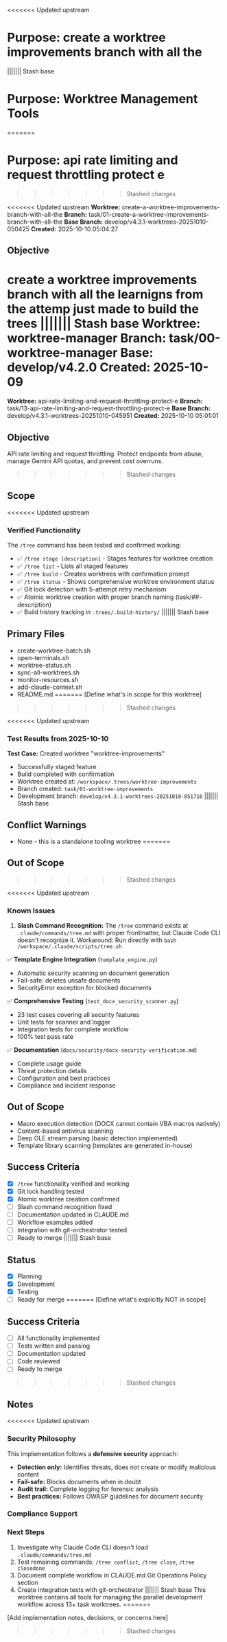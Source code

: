 <<<<<<< Updated upstream
# Purpose: create a worktree improvements branch with all the
||||||| Stash base
# Purpose: Worktree Management Tools
=======
# Purpose: api rate limiting and request throttling protect e
>>>>>>> Stashed changes

<<<<<<< Updated upstream
**Worktree:** create-a-worktree-improvements-branch-with-all-the
**Branch:** task/01-create-a-worktree-improvements-branch-with-all-the
**Base Branch:** develop/v4.3.1-worktrees-20251010-050425
**Created:** 2025-10-10 05:04:27

## Objective

create a worktree improvements branch with all the learnigns from the attemp just made to build the trees
||||||| Stash base
**Worktree:** worktree-manager
**Branch:** task/00-worktree-manager
**Base:** develop/v4.2.0
**Created:** 2025-10-09
=======
**Worktree:** api-rate-limiting-and-request-throttling-protect-e
**Branch:** task/13-api-rate-limiting-and-request-throttling-protect-e
**Base Branch:** develop/v4.3.1-worktrees-20251010-045951
**Created:** 2025-10-10 05:01:01

## Objective

API rate limiting and request throttling. Protect endpoints from abuse, manage Gemini API quotas, and prevent cost overruns.
>>>>>>> Stashed changes

## Scope

<<<<<<< Updated upstream
### Verified Functionality
The `/tree` command has been tested and confirmed working:
- ✅ `/tree stage [description]` - Stages features for worktree creation
- ✅ `/tree list` - Lists all staged features
- ✅ `/tree build` - Creates worktrees with confirmation prompt
- ✅ `/tree status` - Shows comprehensive worktree environment status
- ✅ Git lock detection with 5-attempt retry mechanism
- ✅ Atomic worktree creation with proper branch naming (task/##-description)
- ✅ Build history tracking in `.trees/.build-history/`
||||||| Stash base
## Primary Files
- create-worktree-batch.sh
- open-terminals.sh
- worktree-status.sh
- sync-all-worktrees.sh
- monitor-resources.sh
- add-claude-context.sh
- README.md
=======
[Define what's in scope for this worktree]
>>>>>>> Stashed changes

<<<<<<< Updated upstream
### Test Results from 2025-10-10
**Test Case:** Created worktree "worktree-improvements"
- Successfully staged feature
- Build completed with confirmation
- Worktree created at: `/workspace/.trees/worktree-improvements`
- Branch created: `task/01-worktree-improvements`
- Development branch: `develop/v4.3.1-worktrees-20251010-051716`
||||||| Stash base
## Conflict Warnings
- None - this is a standalone tooling worktree
=======
## Out of Scope
>>>>>>> Stashed changes

<<<<<<< Updated upstream
### Known Issues
1. **Slash Command Recognition:** The `/tree` command exists at `.claude/commands/tree.md` with proper frontmatter, but Claude Code CLI doesn't recognize it. Workaround: Run directly with `bash /workspace/.claude/scripts/tree.sh`

✅ **Template Engine Integration** (`template_engine.py`)
- Automatic security scanning on document generation
- Fail-safe: deletes unsafe documents
- SecurityError exception for blocked documents

✅ **Comprehensive Testing** (`test_docx_security_scanner.py`)
- 23 test cases covering all security features
- Unit tests for scanner and logger
- Integration tests for complete workflow
- 100% test pass rate

✅ **Documentation** (`docs/security/docx-security-verification.md`)
- Complete usage guide
- Threat protection details
- Configuration and best practices
- Compliance and incident response

## Out of Scope

- Macro execution detection (DOCX cannot contain VBA macros natively)
- Content-based antivirus scanning
- Deep OLE stream parsing (basic detection implemented)
- Template library scanning (templates are generated in-house)

## Success Criteria

- [x] `/tree` functionality verified and working
- [x] Git lock handling tested
- [x] Atomic worktree creation confirmed
- [ ] Slash command recognition fixed
- [ ] Documentation updated in CLAUDE.md
- [ ] Workflow examples added
- [ ] Integration with git-orchestrator tested
- [ ] Ready to merge
||||||| Stash base
## Status
- [x] Planning
- [x] Development
- [x] Testing
- [ ] Ready for merge
=======
[Define what's explicitly NOT in scope]

## Success Criteria

- [ ] All functionality implemented
- [ ] Tests written and passing
- [ ] Documentation updated
- [ ] Code reviewed
- [ ] Ready to merge
>>>>>>> Stashed changes

## Notes
<<<<<<< Updated upstream

### Security Philosophy

This implementation follows a **defensive security** approach:
- **Detection only:** Identifies threats, does not create or modify malicious content
- **Fail-safe:** Blocks documents when in doubt
- **Audit trail:** Complete logging for forensic analysis
- **Best practices:** Follows OWASP guidelines for document security

### Compliance Support

### Next Steps
1. Investigate why Claude Code CLI doesn't load `.claude/commands/tree.md`
2. Test remaining commands: `/tree conflict`, `/tree close`, `/tree closedone`
3. Document complete workflow in CLAUDE.md Git Operations Policy section
4. Create integration tests with git-orchestrator
||||||| Stash base
This worktree contains all tools for managing the parallel development workflow across 13+ task worktrees.
=======

[Add implementation notes, decisions, or concerns here]
>>>>>>> Stashed changes
